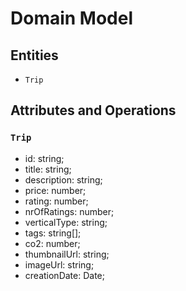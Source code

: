 # Domain Model

## Entities

- `Trip`

## Attributes and Operations

### `Trip`

- id: string;
- title: string;
- description: string;
- price: number;
- rating: number;
- nrOfRatings: number;
- verticalType: string;
- tags: string[];
- co2: number;
- thumbnailUrl: string;
- imageUrl: string;
- creationDate: Date;

